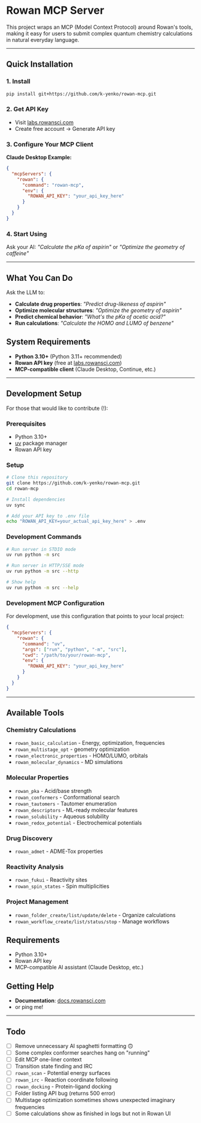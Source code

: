 # Rowan MCP Server

This project wraps an MCP (Model Context Protocol) around Rowan's tools, making it easy for users to submit complex quantum chemistry calculations in natural everyday language. 

---

## **Quick Installation**

### **1. Install**
```bash
pip install git+https://github.com/k-yenko/rowan-mcp.git
```

### **2. Get API Key**
- Visit [labs.rowansci.com](https://labs.rowansci.com)
- Create free account → Generate API key

### **3. Configure Your MCP Client**

**Claude Desktop Example:**
```json
{
  "mcpServers": {
    "rowan": {
      "command": "rowan-mcp",
      "env": {
        "ROWAN_API_KEY": "your_api_key_here"
      }
    }
  }
}
```

### **4. Start Using**
Ask your AI: *"Calculate the pKa of aspirin"* or *"Optimize the geometry of caffeine"*

---

## **What You Can Do** 

Ask the LLM to:
- **Calculate drug properties**: *"Predict drug-likeness of aspirin"*
- **Optimize molecular structures**: *"Optimize the geometry of aspirin"*  
- **Predict chemical behavior**: *"What's the pKa of acetic acid?"*
- **Run calculations**: *"Calculate the HOMO and LUMO of benzene"*

## **System Requirements**

- **Python 3.10+** (Python 3.11+ recommended)
- **Rowan API key** (free at [labs.rowansci.com](https://labs.rowansci.com))
- **MCP-compatible client** (Claude Desktop, Continue, etc.)

---

## Development Setup

For those that would like to contribute (!):

### Prerequisites
- Python 3.10+
- [uv](https://docs.astral.sh/uv/) package manager  
- Rowan API key

### Setup
```bash
# Clone this repository
git clone https://github.com/k-yenko/rowan-mcp.git
cd rowan-mcp

# Install dependencies
uv sync

# Add your API key to .env file
echo "ROWAN_API_KEY=your_actual_api_key_here" > .env
```

### Development Commands
```bash
# Run server in STDIO mode
uv run python -m src

# Run server in HTTP/SSE mode  
uv run python -m src --http

# Show help
uv run python -m src --help
```

### Development MCP Configuration
For development, use this configuration that points to your local project:
```json
{
  "mcpServers": {
    "rowan": {
      "command": "uv",
      "args": ["run", "python", "-m", "src"],
      "cwd": "/path/to/your/rowan-mcp",
      "env": {
        "ROWAN_API_KEY": "your_api_key_here"
      }
    }
  }
}
```

---

## Available Tools

### Chemistry Calculations
- `rowan_basic_calculation` - Energy, optimization, frequencies
- `rowan_multistage_opt` - geometry optimization  
- `rowan_electronic_properties` - HOMO/LUMO, orbitals
- `rowan_molecular_dynamics` - MD simulations

### Molecular Properties
- `rowan_pka` - Acid/base strength
- `rowan_conformers` - Conformational search
- `rowan_tautomers` - Tautomer enumeration
- `rowan_descriptors` - ML-ready molecular features
- `rowan_solubility` - Aqueous solubility
- `rowan_redox_potential` - Electrochemical potentials

### Drug Discovery
- `rowan_admet` - ADME-Tox properties


### Reactivity Analysis  
- `rowan_fukui` - Reactivity sites
- `rowan_spin_states` - Spin multiplicities

### Project Management
- `rowan_folder_create/list/update/delete` - Organize calculations
- `rowan_workflow_create/list/status/stop` - Manage workflows

## Requirements

- Python 3.10+
- Rowan API key
- MCP-compatible AI assistant (Claude Desktop, etc.)

## Getting Help

- **Documentation**: [docs.rowansci.com](https://docs.rowansci.com/)
- or ping me! 

---

## **Todo**

- [ ] Remove unnecessary AI spaghetti formatting 🙃
- [ ] Some complex conformer searches hang on "running"
- [ ] Edit MCP one-liner context
- [ ] Transition state finding and IRC
- [ ] `rowan_scan` - Potential energy surfaces
- [ ] `rowan_irc` - Reaction coordinate following
- [ ] `rowan_docking` - Protein-ligand docking
- [ ] Folder listing API bug (returns 500 error)
- [ ] Multistage optimization sometimes shows unexpected imaginary frequencies
- [ ] Some calculations show as finished in logs but not in Rowan UI
